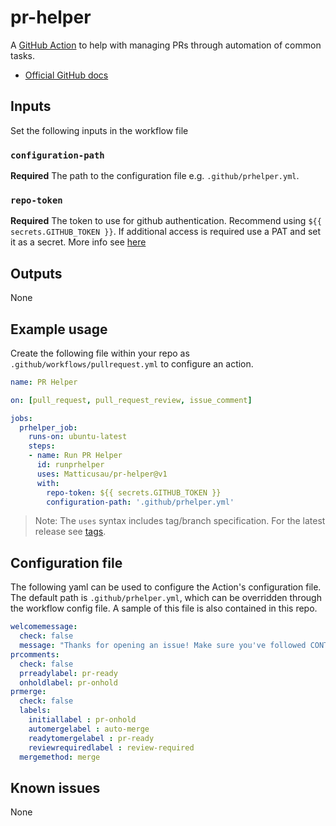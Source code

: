 # pr-helper

A [GitHub Action](https://github.com/features/actions) to help with managing PRs through automation of common tasks.

- [Official GitHub docs](https://help.github.com/en/actions)

## Inputs

Set the following inputs in the workflow file

### `configuration-path`

**Required** The path to the configuration file e.g. `.github/prhelper.yml`.

### `repo-token`

**Required** The token to use for github authentication. Recommend using `${{ secrets.GITHUB_TOKEN }}`. If additional access is required use a PAT and set it as a secret. More info see [here](https://help.github.com/en/actions/configuring-and-managing-workflows/authenticating-with-the-github_token)

## Outputs

None

## Example usage

Create the following file within your repo as `.github/workflows/pullrequest.yml` to configure an action.

```yml
name: PR Helper

on: [pull_request, pull_request_review, issue_comment]

jobs:
  prhelper_job:
    runs-on: ubuntu-latest
    steps:
    - name: Run PR Helper
      id: runprhelper
      uses: Matticusau/pr-helper@v1
      with:
        repo-token: ${{ secrets.GITHUB_TOKEN }}
        configuration-path: '.github/prhelper.yml'
```

> Note: The `uses` syntax includes tag/branch specification. For the latest release see [tags](https://github.com/Matticusau/pr-helper/tags).

## Configuration file

The following yaml can be used to configure the Action's configuration file. The default path is `.github/prhelper.yml`, which can be overridden through the workflow config file. A sample of this file is also contained in this repo.

```yml
welcomemessage:
  check: false
  message: "Thanks for opening an issue! Make sure you've followed CONTRIBUTING.md.\n\nWhen you are ready mark the PR ready by commenting `#pr-ready`. If you still have work to do comment with `pr-onhold`."
prcomments:
  check: false
  prreadylabel: pr-ready
  onholdlabel: pr-onhold
prmerge:
  check: false
  labels:
    initiallabel : pr-onhold
    automergelabel : auto-merge
    readytomergelabel : pr-ready
    reviewrequiredlabel : review-required
  mergemethod: merge
```

## Known issues

None
